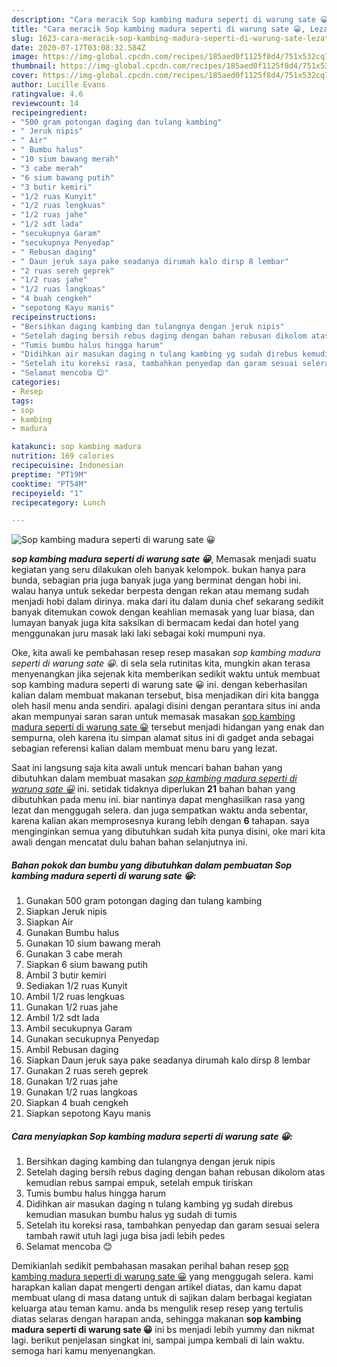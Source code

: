 ```yaml
---
description: "Cara meracik Sop kambing madura seperti di warung sate 😀, Lezat Sekali"
title: "Cara meracik Sop kambing madura seperti di warung sate 😀, Lezat Sekali"
slug: 1623-cara-meracik-sop-kambing-madura-seperti-di-warung-sate-lezat-sekali
date: 2020-07-17T03:08:32.584Z
image: https://img-global.cpcdn.com/recipes/185aed0f1125f8d4/751x532cq70/sop-kambing-madura-seperti-di-warung-sate-😀-foto-resep-utama.jpg
thumbnail: https://img-global.cpcdn.com/recipes/185aed0f1125f8d4/751x532cq70/sop-kambing-madura-seperti-di-warung-sate-😀-foto-resep-utama.jpg
cover: https://img-global.cpcdn.com/recipes/185aed0f1125f8d4/751x532cq70/sop-kambing-madura-seperti-di-warung-sate-😀-foto-resep-utama.jpg
author: Lucille Evans
ratingvalue: 4.6
reviewcount: 14
recipeingredient:
- "500 gram potongan daging dan tulang kambing"
- " Jeruk nipis"
- " Air"
- " Bumbu halus"
- "10 sium bawang merah"
- "3 cabe merah"
- "6 sium bawang putih"
- "3 butir kemiri"
- "1/2 ruas Kunyit"
- "1/2 ruas lengkuas"
- "1/2 ruas jahe"
- "1/2 sdt lada"
- "secukupnya Garam"
- "secukupnya Penyedap"
- " Rebusan daging"
- " Daun jeruk saya pake seadanya dirumah kalo dirsp 8 lembar"
- "2 ruas sereh geprek"
- "1/2 ruas jahe"
- "1/2 ruas langkoas"
- "4 buah cengkeh"
- "sepotong Kayu manis"
recipeinstructions:
- "Bersihkan daging kambing dan tulangnya dengan jeruk nipis"
- "Setelah daging bersih rebus daging dengan bahan rebusan dikolom atas kemudian rebus sampai empuk, setelah empuk tiriskan"
- "Tumis bumbu halus hingga harum"
- "Didihkan air masukan daging n tulang kambing yg sudah direbus kemudian masukan bumbu halus yg sudah di tumis"
- "Setelah itu koreksi rasa, tambahkan penyedap dan garam sesuai selera tambah rawit utuh lagi juga bisa jadi lebih pedes"
- "Selamat mencoba 😊"
categories:
- Resep
tags:
- sop
- kambing
- madura

katakunci: sop kambing madura 
nutrition: 169 calories
recipecuisine: Indonesian
preptime: "PT19M"
cooktime: "PT54M"
recipeyield: "1"
recipecategory: Lunch

---
```



![Sop kambing madura seperti di warung sate 😀](https://img-global.cpcdn.com/recipes/185aed0f1125f8d4/751x532cq70/sop-kambing-madura-seperti-di-warung-sate-😀-foto-resep-utama.jpg)

<b><i>sop kambing madura seperti di warung sate 😀</i></b>, Memasak menjadi suatu kegiatan yang seru dilakukan oleh banyak kelompok. bukan hanya para bunda, sebagian pria juga banyak juga yang berminat dengan hobi ini. walau hanya untuk sekedar berpesta dengan rekan atau memang sudah menjadi hobi dalam dirinya. maka dari itu dalam dunia chef sekarang sedikit banyak ditemukan cowok dengan keahlian memasak yang luar biasa, dan lumayan banyak juga kita saksikan di bermacam kedai dan hotel yang menggunakan juru masak laki laki sebagai koki mumpuni nya.

Oke, kita awali ke pembahasan resep resep masakan <i>sop kambing madura seperti di warung sate 😀</i>. di sela sela rutinitas kita, mungkin akan terasa menyenangkan jika sejenak kita memberikan sedikit waktu untuk membuat sop kambing madura seperti di warung sate 😀 ini. dengan keberhasilan kalian dalam membuat makanan tersebut, bisa menjadikan diri kita bangga oleh hasil menu anda sendiri. apalagi disini dengan perantara situs ini anda akan mempunyai saran saran untuk memasak masakan <u>sop kambing madura seperti di warung sate 😀</u> tersebut menjadi hidangan yang enak dan sempurna, oleh karena itu simpan alamat situs ini di gadget anda sebagai sebagian referensi kalian dalam membuat menu baru yang lezat.




Saat ini langsung saja kita awali untuk mencari bahan bahan yang dibutuhkan dalam membuat masakan <u><i>sop kambing madura seperti di warung sate 😀</i></u> ini. setidak tidaknya diperlukan <b>21</b> bahan bahan yang dibutuhkan pada menu ini. biar nantinya dapat menghasilkan rasa yang lezat dan menggugah selera. dan juga sempatkan waktu anda sebentar, karena kalian akan memprosesnya kurang lebih dengan <b>6</b> tahapan. saya menginginkan semua yang dibutuhkan sudah kita punya disini, oke mari kita awali dengan mencatat dulu bahan bahan selanjutnya ini.

<!--inarticleads1-->

##### Bahan pokok dan bumbu yang dibutuhkan dalam pembuatan Sop kambing madura seperti di warung sate 😀:

1. Gunakan 500 gram potongan daging dan tulang kambing
1. Siapkan  Jeruk nipis
1. Siapkan  Air
1. Gunakan  Bumbu halus
1. Gunakan 10 sium bawang merah
1. Gunakan 3 cabe merah
1. Siapkan 6 sium bawang putih
1. Ambil 3 butir kemiri
1. Sediakan 1/2 ruas Kunyit
1. Ambil 1/2 ruas lengkuas
1. Gunakan 1/2 ruas jahe
1. Ambil 1/2 sdt lada
1. Ambil secukupnya Garam
1. Gunakan secukupnya Penyedap
1. Ambil  Rebusan daging
1. Siapkan  Daun jeruk saya pake seadanya dirumah kalo dirsp 8 lembar
1. Gunakan 2 ruas sereh geprek
1. Gunakan 1/2 ruas jahe
1. Gunakan 1/2 ruas langkoas
1. Siapkan 4 buah cengkeh
1. Siapkan sepotong Kayu manis




<!--inarticleads2-->

##### Cara menyiapkan Sop kambing madura seperti di warung sate 😀:

1. Bersihkan daging kambing dan tulangnya dengan jeruk nipis
1. Setelah daging bersih rebus daging dengan bahan rebusan dikolom atas kemudian rebus sampai empuk, setelah empuk tiriskan
1. Tumis bumbu halus hingga harum
1. Didihkan air masukan daging n tulang kambing yg sudah direbus kemudian masukan bumbu halus yg sudah di tumis
1. Setelah itu koreksi rasa, tambahkan penyedap dan garam sesuai selera tambah rawit utuh lagi juga bisa jadi lebih pedes
1. Selamat mencoba 😊




Demikianlah sedikit pembahasan masakan perihal bahan resep <u>sop kambing madura seperti di warung sate 😀</u> yang menggugah selera. kami harapkan kalian dapat mengerti dengan artikel diatas, dan kamu dapat membuat ulang di masa datang untuk di sajikan dalam berbagai kegiatan keluarga atau teman kamu. anda bs mengulik resep resep yang tertulis diatas selaras dengan harapan anda, sehingga makanan <b>sop kambing madura seperti di warung sate 😀</b> ini bs menjadi lebih yummy dan nikmat lagi. berikut penjelasan singkat ini, sampai jumpa kembali di lain waktu. semoga hari kamu menyenangkan.
